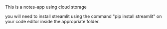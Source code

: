 This is a notes-app using cloud storage

you will need to install streamlit using the command "pip install streamlit" on your code editor inside the appropriate folder.
